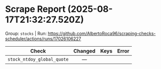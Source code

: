 # Scrape Report (2025-08-17T21:32:27.520Z)

Group: `stocks`  |  Run: https://github.com/AlbertoRoca96/scraping-checks-scheduler/actions/runs/17026106227

| Check | Changed | Keys | Error |
|---|:---:|:--|:--|
| `stock_ntdoy_global_quote` | — |  |  |
